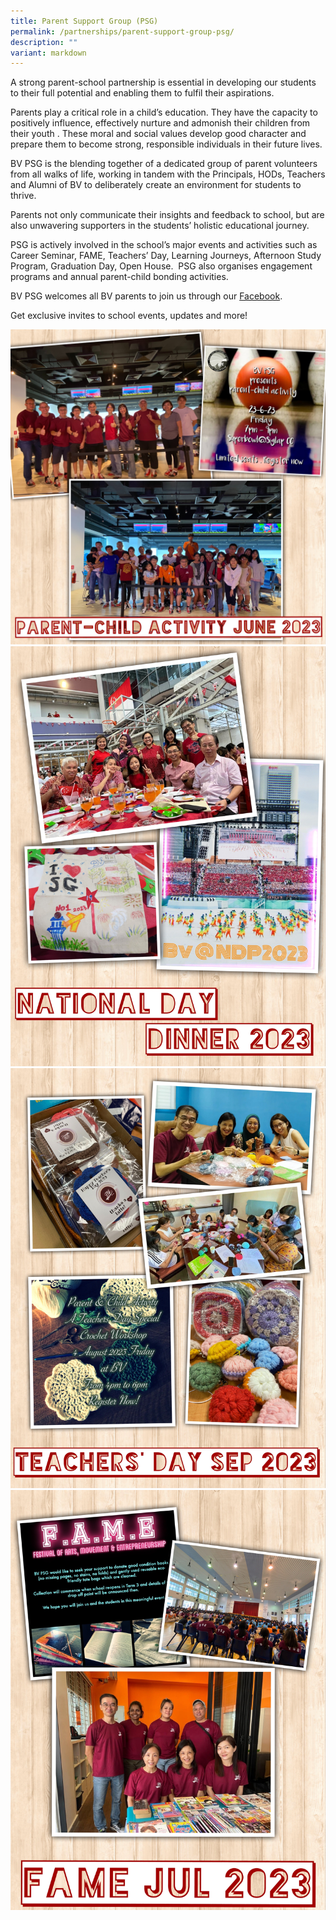 ```yaml
---
title: Parent Support Group (PSG)
permalink: /partnerships/parent-support-group-psg/
description: ""
variant: markdown
---
```

A strong parent-school partnership is essential in developing our students to their full potential and enabling them to fulfil their aspirations.  

Parents play a critical role in a child’s education. They have the capacity to positively influence, effectively nurture and admonish their children from their youth . These moral and social values develop good character and prepare them to become strong, responsible individuals in their future lives.  

BV PSG is the blending together of a dedicated group of parent volunteers from all walks of life, working in tandem with the Principals, HODs, Teachers and Alumni of BV to deliberately create an environment for students to thrive.

Parents not only communicate their insights and feedback to school, but are also unwavering supporters in the students’ holistic educational journey.  

PSG is actively involved in the school’s major events and activities such as Career Seminar, FAME, Teachers’ Day, Learning Journeys, Afternoon Study Program, Graduation Day, Open House.&nbsp; PSG also organises engagement programs and annual parent-child bonding activities.  

BV PSG welcomes all BV parents to join us through our [Facebook](https://www.facebook.com/groups/bvsspsg/?ref=share_group_link).

Get exclusive invites to school events, updates and more!

![](/images/PSG_01.JPG)<br>
![](/images/PSG_02.JPG)<br>
![](/images/PSG_03.JPG)<br>
![](/images/PSG_04.JPG)